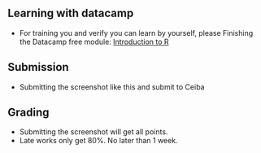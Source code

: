 ## Learning with datacamp
* For training you and verify you can learn by yourself, please Finishing the Datacamp free module: [Introduction to R](https://www.datacamp.com/courses/free-introduction-to-r)

## Submission
* Submitting the screenshot like this and submit to Ceiba 

## Grading
* Submitting the screenshot will get all points. 
* Late works only get 80%. No later than 1 week.
